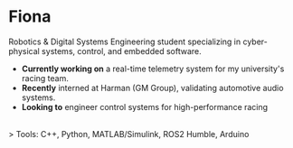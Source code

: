 # Fiona

Robotics & Digital Systems Engineering student specializing in cyber-physical systems, control, and embedded software.

  - **Currently working on** a real-time telemetry system for my university's racing team.
  - **Recently** interned at Harman (GM Group), validating automotive audio systems.
  - **Looking to** engineer control systems for high-performance racing
<br>
> Tools: C++, Python, MATLAB/Simulink, ROS2 Humble, Arduino
